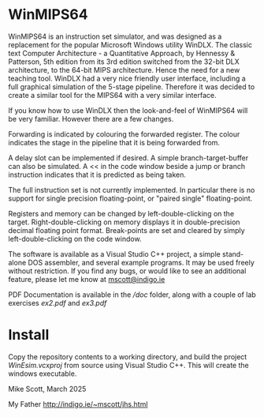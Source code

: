 # WinMIPS64

WinMIPS64 is an instruction set simulator, and was designed as a replacement for the popular Microsoft Windows utility WinDLX. The classic text Computer Architecture - a Quantitative Approach, by 
Hennessy & Patterson, 5th edition from its 3rd edition switched from the 32-bit DLX architecture, to the 64-bit MIPS architecture. Hence 
the need for a new teaching tool. WinDLX had a very nice friendly user interface, including a full graphical simulation of the 5-stage pipeline. Therefore it was decided to create a similar 
tool for the MIPS64 with a very similar interface.

If you know how to use WinDLX then the look-and-feel of WinMIPS64 will be very familiar. However there are a few changes.

Forwarding is indicated by colouring the forwarded register. The colour indicates the stage in the pipeline that it is being forwarded from.

A delay slot can be implemented if desired. A simple branch-target-buffer can also be simulated. A << in the code window beside a jump or branch instruction indicates that it is predicted as being taken.

The full instruction set is not currently implemented. In particular there is no support for single precision floating-point, or "paired single" floating-point.

Registers and memory can be changed by left-double-clicking on the target. Right-double-clicking on memory displays it in double-precision decimal floating point format.
Break-points are set and cleared by simply left-double-clicking on the code window.
 
The software is available as a Visual Studio C++ project, a simple stand-alone DOS assembler, and several example programs. It may be used freely without restriction. If you find any bugs, or 
would like to see an additional feature, please let me know at mscott@indigo.ie

PDF Documentation is available in the */doc* folder, along with a couple of lab exercises *ex2.pdf* and *ex3.pdf*

# Install

Copy the repository contents to a working directory, and build the project *WinEsim.vcxproj* from source using Visual Studio C++. This will create the windows executable.


Mike Scott, March 2025

My Father 
	http://indigo.ie/~mscott/jhs.html
